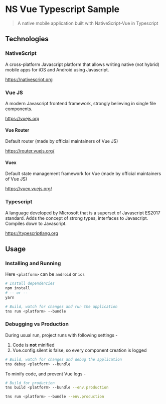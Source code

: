 # NS Vue Typescript Sample

> A native mobile application built with NativeScript-Vue in Typescript

## Technologies

### NativeScript
A cross-platform Javascript platform that allows writing native (not hybrid) mobile apps
for iOS and Android using Javascript.

https://nativescript.org

### Vue JS
A modern Javascript frontend framework, strongly believing in single file components.

https://vuejs.org

#### Vue Router
Default router (made by official maintainers of Vue JS)

https://router.vuejs.org/

#### Vuex
Default state management framework for Vue (made by official maintainers of Vue JS)

https://vuex.vuejs.org/

### Typescript
A language developed by Microsoft that is a superset of Javascript ES2017 standard.
Adds the concept of strong types, interfaces to Javascript. Compiles down to Javascript.

https://typescriptlang.org

## Usage

### Installing and Running
Here `<platform>` can be `android` or `ios`

``` bash
# Install dependencies
npm install
# -- or -- 
yarn 

# Build, watch for changes and run the application
tns run <platform> --bundle
```

### Debugging vs Production

During usual run, project runs with following settings -
1. Code is **not** minified
2. Vue.config.silent is false, so every component creation is logged

```bash
# Build, watch for changes and debug the application
tns debug <platform> --bundle
```

To minify code, and prevent Vue logs -

```bash
# Build for production
tns build <platform> --bundle --env.production

tns run <platform> --bundle --env.production
```
